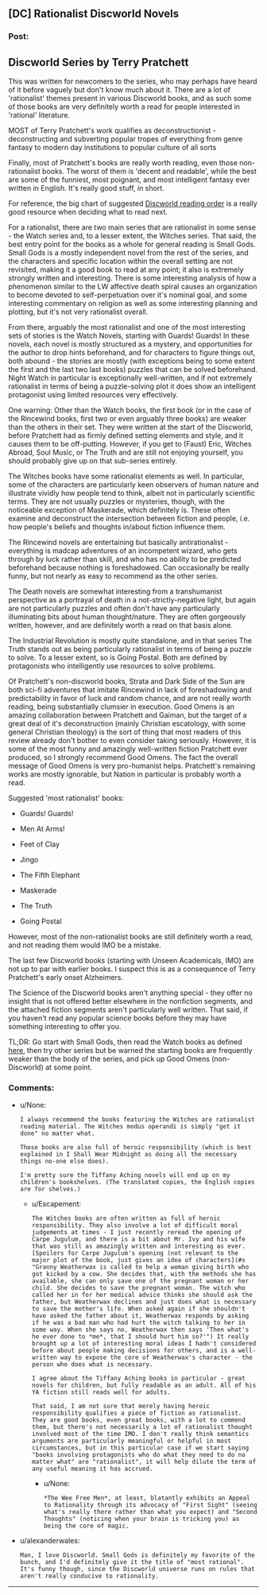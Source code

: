 ## [DC] Rationalist Discworld Novels

### Post:

Discworld Series by Terry Pratchett 
---
This was written for newcomers to the series, who may perhaps have heard of it before vaguely but don't know much about it. There are a lot of 'rationalist' themes present in various Discworld books, and as such some of those books are very definitely worth a read for people interested in 'rational' literature.

MOST of Terry Pratchett's work qualifies as deconstructionist - deconstructing and subverting popular tropes of everything from genre fantasy to modern day institutions to popular culture of all sorts 

Finally, most of Pratchett's books are really worth reading, even those non-rationalist books. The worst of them is 'decent and readable', while the best are some of the funniest, most poignant, and most intelligent fantasy ever written in English. It's really good stuff, in short.

For reference, the big chart of suggested [Discworld reading order](http://www.lspace.org/books/reading-order-guides/the-discworld-reading-order-guide-20.jpg) is a really good resource when deciding what to read next. 

For a rationalist, there are two main series that are rationalist in some sense - the Watch series and, to a lesser extent, the Witches series. That said, the best entry point for the books as a whole for general reading is Small Gods. Small Gods is a mostly independent novel from the rest of the series, and the characters and specific location within the overall setting are not revisited, making it a good book to read at any point; it also is extremely strongly written and interesting. There is some interesting analysis of how a phenomenon similar to the LW affective death spiral causes an organization to become devoted to self-perpetuation over it's nominal goal, and some interesting commentary on religion as well as some interesting planning and plotting, but it's not very rationalist overall. 

From there, arguably the most rationalist and one of the most interesting sets of stories is the Watch Novels, starting with Guards! Guards! In these novels, each novel is mostly structured as a mystery, and opportunities for the author to drop hints beforehand, and for characters to figure things out, both abound - the stories are mostly (with exceptions being to some extent the first and the last two last books) puzzles that can be solved beforehand. Night Watch in particular is exceptionally well-written, and if not extremely rationalist in terms of being a puzzle-solving plot it does show an intelligent protagonist using limited resources very effectively.

One warning: Other than the Watch books, the first book (or in the case of the Rincewind books, first two or even arguably three books) are weaker than the others in their set. They were written at the start of the Discworld, before Pratchett had as firmly defined setting elements and style, and it causes them to be off-putting. However, if you get to (Faust) Eric, Witches Abroad, Soul Music, or The Truth and are still not enjoying yourself, you should probably give up on that sub-series entirely. 

The Witches books have some rationalist elements as well. In particular, some of the characters are particularly keen observers of human nature and illustrate vividly how people tend to think, albeit not in particularly scientific terms. They are not usually puzzles or mysteries, though, with the noticeable exception of Maskerade, which definitely is. These often examine and deconstruct the intersection between fiction and people, i.e. how people's beliefs and thoughts in/about fiction influence them. 

The Rincewind novels are entertaining but basically antirationalist - everything is madcap adventures of an incompetent wizard, who gets through by luck rather than skill, and who has no ability to be predicted beforehand because nothing is foreshadowed. Can occasionally be really funny, but not nearly as easy to recommend as the other series.

The Death novels are somewhat interesting from a transhumanist perspective as a portrayal of death in a not-strictly-negative light, but again are not particularly puzzles and often don't have any particularly illuminating bits about human thought/nature. They are often gorgeously written, however, and are definitely worth a read on that basis alone. 

The Industrial Revolution is mostly quite standalone, and in that series The Truth stands out as being particularly rationalist in terms of being a puzzle to solve. To a lesser extent, so is Going Postal. Both are defined by protagonists who intelligently use resources to solve problems. 

Of Pratchett's non-discworld books, Strata and Dark Side of the Sun are both sci-fi adventures that imitate Rincewind in lack of foreshadowing and predictability in favor of luck and random chance, and are not really worth reading, being substantially clumsier in execution. Good Omens is an amazing collaboration between Pratchett and Gaiman, but the target of a great deal of it's deconstruction (mainly Christian escatology, with some general Christian theology) is the sort of thing that most readers of this review already don't bother to even consider taking seriously. However, it is some of the most funny and amazingly well-written fiction Pratchett ever produced, so I strongly recommend Good Omens. The fact the overall message of Good Omens is very pro-humanist helps. Pratchett's remaining works are mostly ignorable, but Nation in particular is probably worth a read.  

Suggested 'most rationalist' books:

* Guards! Guards!

* Men At Arms!

* Feet of Clay

* Jingo

* The Fifth Elephant

* Maskerade

* The Truth

* Going Postal 

However, most of the non-rationalist books are still definitely worth a read, and not reading them would IMO be a mistake. 

The last few Discworld books (starting with Unseen Academicals, IMO) are not up to par with earlier books. I suspect this is as a consequence of Terry Pratchett's early onset Alzheimers. 

The Science of the Discworld books aren't anything special - they offer no insight that is not offered better elsewhere in the nonfiction segments, and the attached fiction segments aren't particularly well written. That said, if you haven't read any popular science books before they may have something interesting to offer you. 

TL;DR:  Go start with Small Gods, then read the Watch books as defined [here](http://www.lspace.org/books/reading-order-guides/the-discworld-reading-order-guide-20.jpg), then try other series but be warned the starting books are frequently weaker than the body of the series, and pick up Good Omens (non-Discworld) at some point.


### Comments:

- u/None:
  ```
  I always recommend the books featuring the Witches are rationalist reading material. The Witches modus operandi is simply "get it done" no matter what. 

  Those books are also full of heroic responsibility (which is best explained in I Shall Wear Midnight as doing all the necessary things no-one else does).

  I'm pretty sure the Tiffany Aching novels will end up on my children's bookshelves. (The translated copies, the English copies are for shelves.)
  ```

  - u/Escapement:
    ```
    The Witches books are often written as full of heroic responsibility. They also involve a lot of difficult moral judgements at times - I just recently reread the opening of Carpe Jugulum, and there is a bit about Mr. Ivy and his wife that was still as amazingly written and interesting as ever.   [Spoilers for Carpe Jugulum's opening (not relevant to the major plot of the book, just gives an idea of characters](#s "Granny Weatherwax is called to help a woman giving birth who got kicked by a cow. She decides that, with the methods she has available, she can only save one of the pregnant woman or her child. She decides to save the pregnant woman. The witch who called her in for her medical advice thinks she should ask the father, but Weatherwax declines and just does what is necessary to save the mother's life. When asked again if she shouldn't have asked the father about it, Weatherwax responds by asking if he was a bad man who had hurt the witch talking to her in some way. When she says no, Weatherwax then says 'Then what's he ever done to *me*, that I should hurt him so?'") It really brought up a lot of interesting moral ideas I hadn't considered before about people making decisions for others, and is a well-written way to expose the core of Weatherwax's character - the person who does what is necessary.

    I agree about the Tiffany Aching books in particular - great novels for children, but fully readable as an adult. All of his YA fiction still reads well for adults. 

    That said, I am not sure that merely having heroic responsibility qualifies a piece of fiction as rationalist. They are good books, even great books, with a lot to commend them, but there's not necessarily a lot of rationalist thought involved most of the time IMO. I don't really think semantics arguments are particularly meaningful or helpful in most circumstances, but in this particular case if we start saying "books involving protagonists who do what they need to do no matter what" are "rationalist", it will help dilute the term of any useful meaning it has accrued.
    ```

    - u/None:
      ```
      *The Wee Free Men*, at least, blatantly exhibits an Appeal to Rationality through its advocacy of "First Sight" (seeing what's really there rather than what you expect) and "Second Thoughts" (noticing when your brain is tricking you) as being the core of magic.
      ```

- u/alexanderwales:
  ```
  Man, I love Discworld. Small Gods is definitely my favorite of the bunch, and I'd definitely give it the title of "most rational". It's funny though, since the Discworld universe runs on rules that aren't really conducive to rationality.
  ```

---

